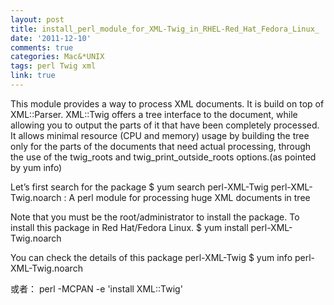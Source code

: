 ```yaml
---
layout: post
title: install_perl_module_for_XML-Twig_in_RHEL-Red_Hat_Fedora_Linux_
date: '2011-12-10'
comments: true
categories: Mac&*UNIX
tags: perl Twig xml
link: true
---
```

This module provides a way to process XML documents. It is build on top of XML::Parser. XML::Twig offers a tree interface to the document, while allowing you to output the parts of it that have been completely processed. It allows minimal resource (CPU and memory) usage by building the tree only for the parts of the documents that need actual processing, through the use of the twig_roots and twig_print_outside_roots options.(as pointed by yum info)

Let’s first search for the package
$ yum search perl-XML-Twig
perl-XML-Twig.noarch : A perl module for processing huge XML documents in tree

Note that you must be the root/administrator to install the package. To install this package in Red Hat/Fedora Linux.
$ yum install perl-XML-Twig.noarch

You can check the details of this package perl-XML-Twig
$ yum info perl-XML-Twig.noarch

或者：
perl -MCPAN -e 'install XML::Twig'

